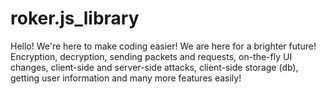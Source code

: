 # roker.js_library
Hello! We're here to make coding easier! We are here for a brighter future! Encryption, decryption, sending packets and requests, on-the-fly UI changes, client-side and server-side attacks, client-side storage (db), getting user information and many more features easily!
